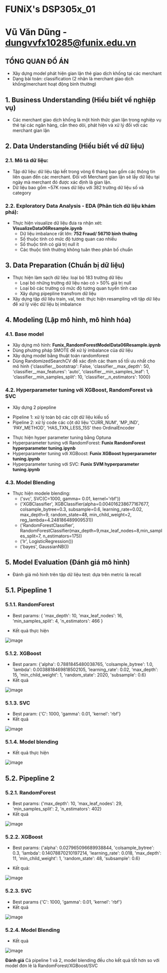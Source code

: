 # FUNiX's DSP305x_01

# Vũ Văn Dũng - dungvvfx10285@funix.edu.vn

## TỔNG QUAN ĐỒ ÁN
- Xây dựng model phát hiện gian lận thẻ giao dịch khống tại các merchant
- Dạng bài toán: classification (2 nhãn là merchant giao dịch khống/merchant hoạt động bình thường)

## 1. Business Understanding (Hiểu biết về nghiệp vụ)
- Các merchant giao dịch khống là một hình thức gian lận trong nghiệp vụ thẻ tại các ngân hàng, cần theo dõi, phát hiện và xử lý đối với các merchant gian lận
## 2. Data Understanding (Hiểu biết về dữ liệu)
### 2.1. Mô tả dữ liệu:
- Tập dữ liệu: dữ liệu tập kết trong vòng 6 tháng bao gồm các thông tin liên quan đến các merchant. Đối với Merchant gian lận sẽ lấy dữ liệu tại ngày mà merchant đó được xác định là gian lận.
- Dữ liệu bao gồm ~57K rows dữ liệu với 382 trường dữ liệu số và category 
### 2.2. Exploratory Data Analysis - EDA (Phân tích dữ liệu khám phá):
- Thực hiện visualize dữ liệu đưa ra nhận xét: **VisualizeData06Resample.ipynb**
  + Dữ liệu imbalance rất lớn: **752 Fraud/ 56710 bình thường**
  + Số thuộc tính có mức độ tương quan cao nhiều
  + Số thuộc tính có giá trị null ít
  + Các thuộc tính thường không tuân theo phân bố chuẩn  
## 3. Data Preparation (Chuẩn bị dữ liệu)
- Thực hiện làm sạch dữ liệu: loại bỏ 183 trường dữ liệu
  + Loại bỏ những trường dữ liệu nào có > 50% giá trị null
  + Loại bỏ các trường có mức độ tương quan tuyến tính cao
  + Xây dựng pipepline transfrom dữ liệu  
- Xây dựng tập dữ liệu train, val, test: thực hiện resampling với tập dữ liệu để xử lý việc dữ liệu bị imbalance
## 4. Modeling (Lập mô hình, mô hình hóa)
### 4.1. Base model
- Xây dựng mô hình: **Funix_RandomForestModelData06Resample.ipynb**
- Dùng phương pháp SMOTE để xử lý imbalance của dữ liệu
- Xây dựng model bằng thuật toán randomforest
- Dùng RandomizedSearchCV để xác định các tham số tối ưu nhất cho mô hình
  {'classifier__bootstrap': False,
 'classifier__max_depth': 50,
 'classifier__max_features': 'auto',
 'classifier__min_samples_leaf': 1,
 'classifier__min_samples_split': 10,
 'classifier__n_estimators': 1000}
### 4.2. Hyperparameter tuning với XGBoost, RandomForest và SVC
- Xây dựng 2 pipepline
 + Pipeline 1: xử lý toàn bộ các cột dữ liệu kiểu số
 + Pipeline 2: xử lý code các cột dữ liệu 'CURR_NUM', 'MP_IND', 'PAY_METHOD', 'HAS_TXN_LESS_15S' theo OrdinalEncoder
- Thực hiện hyper parameter tuning bằng Optuna
- Hyperparameter tuning với RandomForest: **Funix RandomForest hyperparameter tuning.ipynb** 
- Hyperparameter tuning với XGBoost: **Funix XGBoost hyperparameter tuning.ipynb**
- Hyperparameter tuning với SVC: **Funix SVM hyperparameter tuning.ipynb**
### 4.3. Model Blending 
- Thực hiện modele blending:
  + ('svc', SVC(C=1000, gamma= 0.01, kernel='rbf'))
  + ('XGBClassifier', XGBClassifier(alpha=0.004016238677167677, colsample_bytree=0.3, subsample=0.6, learning_rate=0.02, max_depth=9, random_state=48, min_child_weight=2, reg_lambda=4.248186489909531))
  + ('RandomForestClassifier', RandomForestClassifier(max_depth=9,max_leaf_nodes=8,min_samples_split=7, n_estimators=175))
  + ('lr', LogisticRegression())
  + ('bayes', GaussianNB())
## 5.  Model Evaluation (Đánh giá mô hình)
- Đánh giá mô hình trên tập dữ liệu test: dựa trên metric là recall
## 5.1. Pipepline 1
### 5.1.1. RandomForest
- Best params:
    {
    'max_depth': 10,
     'max_leaf_nodes': 16,
     'min_samples_split': 4,
     'n_estimators': 466
    }
 
- Kết quả thực hiện

![image](https://user-images.githubusercontent.com/21106518/163116137-7158271c-6f25-4af6-ad97-c70e00f68825.png)

### 5.1.2. XGBoost
- Best param: 
 {'alpha': 0.7881845480038765,
 'colsample_bytree': 1.0,
 'lambda': 0.0038818469818502105,
 'learning_rate': 0.02,
 'max_depth': 15,
 'min_child_weight': 1,
 'random_state': 2020,
 'subsample': 0.6}
- Kết quả 

![image](https://user-images.githubusercontent.com/21106518/163117334-90609858-e4a7-4247-bcb1-a83a6869d06d.png)

### 5.1.3. SVC
- Best param: 
{'C': 1000, 'gamma': 0.01, 'kernel': 'rbf'}
- Kết quả

![image](https://user-images.githubusercontent.com/21106518/163123252-87c8bf8a-acc0-421e-b6c3-c2ad5a259128.png)

### 5.1.4. Model blending
- Kết quả thực hiện

![image](https://user-images.githubusercontent.com/21106518/163116591-f0908eb5-f33e-434a-8934-406097f1a211.png)


## 5.2. Pipepline 2
### 5.2.1. RandomForest
- Best params:
    {'max_depth': 10,
     'max_leaf_nodes': 29,
     'min_samples_split': 2,
     'n_estimators': 402}
- Kết quả

![image](https://user-images.githubusercontent.com/21106518/163116917-5c24beaa-e4bd-481d-a94f-622ad1119f1b.png)

### 5.2.2. XGBoost
- Best params:
{'alpha': 0.027965096689938844,
 'colsample_bytree': 0.3,
 'lambda': 0.14078870210197214,
 'learning_rate': 0.018,
 'max_depth': 11,
 'min_child_weight': 1,
 'random_state': 48,
 'subsample': 0.6}

- Kết quả: 

![image](https://user-images.githubusercontent.com/21106518/163117196-3286d507-67dc-44ef-9196-a626bbbc1976.png)

### 5.2.3. SVC
- Best params
{'C': 1000, 'gamma': 0.01, 'kernel': 'rbf'}
- Kết quả

![image](https://user-images.githubusercontent.com/21106518/163123435-0042a962-32f5-48f0-af40-4107c8c4af3e.png)

### 5.2.4. Model Blending

- Kết quả

![image](https://user-images.githubusercontent.com/21106518/163118580-dbabdb7d-c196-403b-aef8-e2bfc17e34ad.png)


**Đánh giá**
Cả pipeline 1 và 2, model blending đều cho kết quả tốt hơn so với model đơn lẻ là RandomForest/XGBoost/SVC


